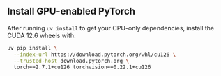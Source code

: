 ## Install GPU-enabled PyTorch

After running `uv install` to get your CPU-only dependencies, install the CUDA 12.6 wheels with:

```bash
uv pip install \
  --index-url https://download.pytorch.org/whl/cu126 \
  --trusted-host download.pytorch.org \
  torch==2.7.1+cu126 torchvision==0.22.1+cu126
